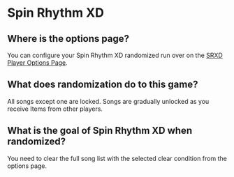 # Spin Rhythm XD

## Where is the options page?
You can configure your Spin Rhythm XD randomized run over on the [SRXD Player Options Page](../player-options).

## What does randomization do to this game?
All songs except one are locked. Songs are gradually unlocked as you receive Items from other players.

## What is the goal of Spin Rhythm XD when randomized?
You need to clear the full song list with the selected clear condition from the options page.
